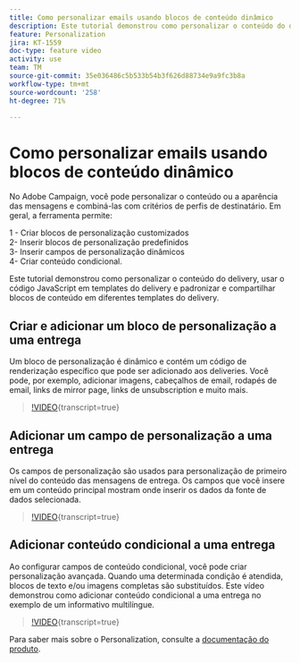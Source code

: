```yaml
---
title: Como personalizar emails usando blocos de conteúdo dinâmico
description: Este tutorial demonstrou como personalizar o conteúdo do delivery, usar o código JavaScript em templates do delivery e padronizar e compartilhar blocos de conteúdo em diferentes templates do delivery.
feature: Personalization
jira: KT-1559
doc-type: feature video
activity: use
team: TM
source-git-commit: 35e036486c5b533b54b3f626d88734e9a9fc3b8a
workflow-type: tm+mt
source-wordcount: '258'
ht-degree: 71%

---
```



# Como personalizar emails usando blocos de conteúdo dinâmico

No Adobe Campaign, você pode personalizar o conteúdo ou a aparência das mensagens e combiná-las com critérios de perfis de destinatário. Em geral, a ferramenta permite:

1 - Criar blocos de personalização customizados\
2- Inserir blocos de personalização predefinidos\
3- Inserir campos de personalização dinâmicos\
4- Criar conteúdo condicional.

Este tutorial demonstrou como personalizar o conteúdo do delivery, usar o código JavaScript em templates do delivery e padronizar e compartilhar blocos de conteúdo em diferentes templates do delivery.

## Criar e adicionar um bloco de personalização a uma entrega

Um bloco de personalização é dinâmico e contém um código de renderização específico que pode ser adicionado aos deliveries. Você pode, por exemplo, adicionar imagens, cabeçalhos de email, rodapés de email, links de mirror page, links de unsubscription e muito mais.

>[!VIDEO](https://video.tv.adobe.com/v/24924?quality=12&learn=on){transcript=true}

## Adicionar um campo de personalização a uma entrega

Os campos de personalização são usados para personalização de primeiro nível do conteúdo das mensagens de entrega. Os campos que você insere em um conteúdo principal mostram onde inserir os dados da fonte de dados selecionada.

>[!VIDEO](https://video.tv.adobe.com/v/24925?quality=12&learn=on){transcript=true}

## Adicionar conteúdo condicional a uma entrega

Ao configurar campos de conteúdo condicional, você pode criar personalização avançada. Quando uma determinada condição é atendida, blocos de texto e/ou imagens completas são substituídos. Este vídeo demonstrou como adicionar conteúdo condicional a uma entrega no exemplo de um informativo multilíngue.

>[!VIDEO](https://video.tv.adobe.com/v/24926?quality=12&learn=on){transcript=true}

Para saber mais sobre o Personalization, consulte a [documentação do produto](https://experienceleague.adobe.com/docs/campaign-classic/using/sending-messages/personalizing-deliveries/about-personalization.html?lang=en).
